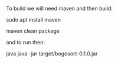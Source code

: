 To build we will need maven and then build:

sudo apt install maven

maven clean package

and to run then:

java java -jar target/bogosort-0.1.0.jar